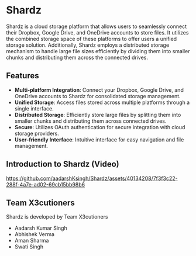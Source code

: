 # Shardz

Shardz is a cloud storage platform that allows users to seamlessly connect their Dropbox, Google Drive, and OneDrive accounts to store files. It utilizes the combined storage space of these platforms to offer users a unified storage solution. Additionally, Shardz employs a distributed storage mechanism to handle large file sizes efficiently by dividing them into smaller chunks and distributing them across the connected drives.

## Features

- **Multi-platform Integration**: Connect your Dropbox, Google Drive, and OneDrive accounts to Shardz for consolidated storage management.
- **Unified Storage**: Access files stored across multiple platforms through a single interface.
- **Distributed Storage**: Efficiently store large files by splitting them into smaller chunks and distributing them across connected drives.
- **Secure**: Utilizes OAuth authentication for secure integration with cloud storage providers.
- **User-friendly Interface**: Intuitive interface for easy navigation and file management.

## Introduction to Shardz (Video)

https://github.com/aadarshKsingh/Shardz/assets/40134208/7f3f3c22-288f-4a7e-ad02-69cb15bb98b6

## Team X3cutioners

Shardz is developed by Team X3cutioners

- Aadarsh Kumar Singh
- Abhishek Verma
- Aman Sharma
- Swati Singh
